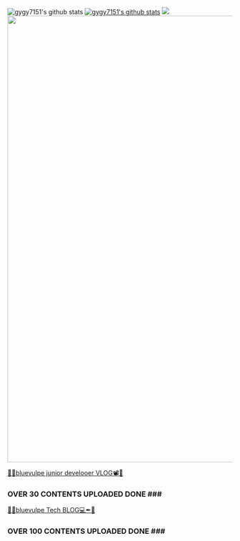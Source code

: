 ![gygy7151's github stats](https://github-readme-stats.vercel.app/api?username=gygy7151&show_icons=true)
[![gygy7151's github stats](https://github-readme-stats.vercel.app/api/top-langs/?username=gygy7151&show_icons=true&hide_border=true&title_color=004386&icon_color=004386&layout=compact)](https://github.com/gygy7151)
![](https://komarev.com/ghpvc/?username=korany-lee&label=views&style=plastic&color=blue)
<img src="bio2_gif.gif" width="1000">

<a target="_blank" href="https://foxvox.tistory.com/"> 💙🦊bluevulpe junior develooer VLOG📽💙</a><br>
### OVER 30 CONTENTS UPLOADED DONE ### <br>
<a target="_blank" href="https://www.youtube.com/channel/UC8tyIHA9NzE3FcttppU8Wfg"> 💙🦊bluevulpe Tech BLOG💻✒💙</a><br>
### OVER 100 CONTENTS UPLOADED DONE ### <br>

<!--
**gygy7151/gygy7151** is a ✨ _special_ ✨ repository because its `README.md` (this file) appears on your GitHub profile.

Here are some ideas to get you started:

- 🔭 I’m currently working on ...
- 🌱 I’m currently learning ...
- 👯 I’m looking to collaborate on ...
- 🤔 I’m looking for help with ...
- 💬 Ask me about ...
- 📫 How to reach me: ...
- 😄 Pronouns: ...
- ⚡ Fun fact: ...
-->
